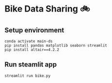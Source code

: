 # Bike Data Sharing :bike:

## Setup environment
```
conda activate main-ds
pip install pandas matplotlib seaborn streamlit
pip install altair==4.2.2
```

## Run steamlit app
```
streamlit run bike.py
```
